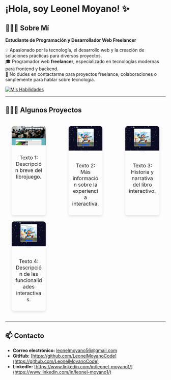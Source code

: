 # ¡Hola, soy Leonel Moyano! ✨

## 👨🏻‍💻 Sobre Mí  
**Estudiante de Programación y Desarrollador Web Freelancer**

💡 Apasionado por la tecnología, el desarrollo web y la creación de soluciones prácticas para diversos proyectos.  
🎓 Programador web **freelancer**, especializado en tecnologías modernas para frontend y backend.  
💬 No dudes en contactarme para proyectos freelance, colaboraciones o simplemente para hablar sobre tecnología.  

[![Mis Habilidades](https://skillicons.dev/icons?i=react,nodejs,ts,tailwind,js,html,css,linux,c)](https://skillicons.dev)

---

## 👨🏻‍💻 Algunos Proyectos

<div style="display: flex; justify-content: space-between; gap: 20px; flex-wrap: wrap; padding: 20px;">
  <!-- Card 1 -->
  <div style="width: 23%; border-radius: 8px; box-shadow: 0 4px 8px rgba(0, 0, 0, 0.1); overflow: hidden; text-align: center;">
    <img src="indexuniversidad.jpg" alt="Vista previa del librojuego" style="width: 100%; height: auto;"/>
    <p style="padding: 10px; font-size: 16px;">Texto 1: Descripción breve del librojuego.</p>
  </div>

  <!-- Card 2 -->
  <div style="width: 23%; border-radius: 8px; box-shadow: 0 4px 8px rgba(0, 0, 0, 0.1); overflow: hidden; text-align: center;">
    <img src="librojuego.jpg" alt="Vista previa del librojuego" style="width: 100%; height: auto;"/>
    <p style="padding: 10px; font-size: 16px;">Texto 2: Más información sobre la experiencia interactiva.</p>
  </div>

  <!-- Card 3 -->
  <div style="width: 23%; border-radius: 8px; box-shadow: 0 4px 8px rgba(0, 0, 0, 0.1); overflow: hidden; text-align: center;">
    <img src="librojuego.jpg" alt="Vista previa del librojuego" style="width: 100%; height: auto;"/>
    <p style="padding: 10px; font-size: 16px;">Texto 3: Historia y narrativa del libro interactivo.</p>
  </div>

  <!-- Card 4 -->
  <div style="width: 23%; border-radius: 8px; box-shadow: 0 4px 8px rgba(0, 0, 0, 0.1); overflow: hidden; text-align: center;">
    <img src="librojuego.jpg" alt="Vista previa del librojuego" style="width: 100%; height: auto;"/>
    <p style="padding: 10px; font-size: 16px;">Texto 4: Descripción de las funcionalidades interactivas.</p>
  </div>
</div>


---

## 📫 Contacto  

- **Correo electrónico:** [leonelmoyano56@gmail.com](mailto:leonelmoyano56@gmail.com)  
- **GitHub:** [https://github.com/LeonelMoyanoCode](https://github.com/LeonelMoyanoCode)  
- **LinkedIn:** [https://www.linkedin.com/in/leonel-moyano1/](https://www.linkedin.com/in/leonel-moyano1/)  
